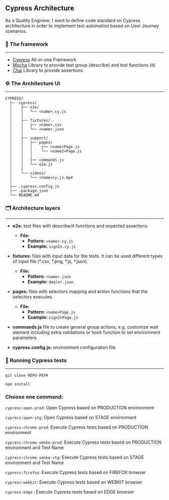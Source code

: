 ## Cypress Architecture
As a Quality Engineer, I want to define code standard on Cypress architecture in order to implement test automation based on User Journey scenarios.
### 🧩 The framework
-----------------------
* [Cypress](https://www.cypress.io/) All-in-one Framework
* [Mocha](https://mochajs.org/) Library to provide test group (describe) and test functions (it)
* [Chai](https://www.chaijs.com/) Library to provide assertions

### ⚙️ The Architecture UI
-----------------------
```
CYPRESS/
  ├─  cypress/
  │    ├── e2e/
  │    │   └── <name>.cy.js  
  │    │
  │    ├── fixtures/
  │    │   ├── <name>.csv
  │    │   └── <name>.json  
  │    │
  │    ├── support/
  │    │   ├── pages/
  │    │   │    ├── <name>Page.js
  │    │   │    └── <name2>Page.js
  │    │   │ 
  │    │   ├── commands.js
  │    │   └── e2e.js   
  │    │
  │    └── videos/
  │        └── <name>cy.js.mp4        
  │    
  ├── .cypress.config.js  
  ├── .package.json   
  └── README.md
```

### 🗂️ Architecture layers
-----------------------

- **e2e:** test files with describe/it functions and expected assertions
  - **File:** 
    - **Pattern:** `<name>.cy.js`
    - **Example:** `signIn.cy.js`


- **fixtures:** files with input data for the tests. It can be used different types of input file (*.csv, *.png, *.js, *.json).
    - **File:** 
      - **Pattern:** `<name>.json`
      - **Example:** `dealer.json`


- **pages:** files with selectors mapping and action functions that the selectors executes.
  - **File:** 
    - **Pattern:** `<name>Page.js`
    - **Example:** `signInPage.js`


- **commands.js** file to create general group actions, e.g. customize wait element including extra validations or hook function to set environment parameters.


- **cypress.config.js:** environment configuration file.

### 🚀 Running Cypress tests
-----------------------

`git clone REPO-PATH`

`npm install`


### Choose one command:

`cypress:open-prod`: Open Cypress based on PRODUCTION environment

`cypress:open-stg`: Open Cypress based on STAGE environment

`cypress:chrome-prod`: Execute Cypress tests based on PRODUCTION environment

`cypress:chrome-smoke-prod`: Execute Cypress tests based on PRODUCTION environment and Test Name

`cypress:chrome-smoke-stg`: Execute Cypress tests based on STAGE environment and Test Name

`cypress:firefox`: Execute Cypress tests based on FIREFOX browser

`cypress:webkit`: Execute Cypress tests based on WEBKIT browser

`cypress:edge` : Execute Cypress tests based on EDGE browser
